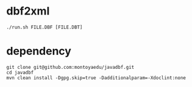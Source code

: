 # dbf2xml

    ./run.sh FILE.DBF [FILE.DBT]

# dependency

    git clone git@github.com:montoyaedu/javadbf.git
    cd javadbf
    mvn clean install -Dgpg.skip=true -Dadditionalparam=-Xdoclint:none
